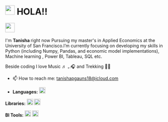 <h1><img src="https://emojis.slackmojis.com/emojis/images/1531849430/4246/blob-sunglasses.gif?1531849430" width="30"/> HOLA!!</h1>

<p align="left">
<a href="https://www.linkedin.com/in/tanisha-gauns/ "target="_blank"><img height="30" src="https://cdn-icons-png.flaticon.com/512/174/174857.png"></a>&nbsp;&nbsp

I'm <b>Tanisha </b> 
right now Pursuing my master's in Applied Economics at the University of San Francisco.I’m currently focusing on developing my skills in Python (including Numpy, Pandas, and economic model implementations), Machine learning , Power BI, Tableau, SQL etc. 

Beside coding I love Music ♬ ₊.🎧 and Trekking 🧗‍♀️

- 📫 How to reach me: [tanishapgauns18@icloud.com](tanishapgauns18@icloud.com)

- **Languages:**
<code><img height="20" src="https://upload.wikimedia.org/wikipedia/commons/thumb/c/c3/Python-logo-notext.svg/1869px-Python-logo-notext.svg.png"></code>

**Libraries:**
<code><img height = "20" src = "https://user-images.githubusercontent.com/67586773/105040771-43887300-5a88-11eb-9f01-bee100b9ef22.png"></code>
<code><img height="20" src="https://upload.wikimedia.org/wikipedia/commons/thumb/e/ed/Pandas_logo.svg/1280px-Pandas_logo.svg.png"></code>

**BI Tools:**
<code><img height="20" src="https://logos-world.net/wp-content/uploads/2021/10/Tableau-Emblem.png"></code>
<code><img height="20" src="https://logohistory.net/wp-content/uploads/2023/05/Power-BI-Symbol.png"></code>
